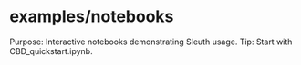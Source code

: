 # examples/notebooks

Purpose: Interactive notebooks demonstrating Sleuth usage.
Tip: Start with CBD_quickstart.ipynb.
